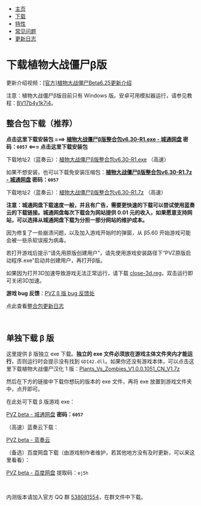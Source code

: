 * [主页](README.md)
* [下载](download.md)
* [特性](feaures.md)
* [常见问题](problems.md)
* [更新日志](logs.md)

# 下载植物大战僵尸β版

更新介绍视频：[\[官方\]植物大战僵尸Beta6.25更新介绍](https://www.bilibili.com/video/BV1eM4y1M7FF)

注意：植物大战僵尸β版目前只有 Windows 版。安卓可用模拟器运行，请参见教程：[BV17b4y1k7i4](https://www.bilibili.com/video/BV17b4y1k7i4)。

## **整合包下载（推荐）**

**点击这里下载安装包 ===>  [植物大战僵尸β版整合包v6.30-R1.exe - 城通网盘](https://url03.ctfile.com/f/27421803-768262314-d1975d?p=6057) 密码：`6057` <=== 点击这里下载安装包**

下载地址2（蓝奏云）：[植物大战僵尸β版整合包v6.30-R1.exe](https://glavo.lanzouj.com/iT1sW0l7kyoh) （高速）

如果不想安装，也可以下载免安装压缩包：**[植物大战僵尸β版整合包v6.30-R1.7z - 城通网盘](https://url03.ctfile.com/f/27421803-768262310-67ac8e?p=6057) 密码：`6057`**

下载地址2（蓝奏云）：[植物大战僵尸β版整合包v6.30-R1.7z](https://glavo.lanzouj.com/iCe050l7kwhi) （高速）

**注意：城通网盘下载速度一般，并且有广告，需要更快速的下载可以尝试使用蓝奏云的下载链接。城通网盘每次下载会为网站提供 0.01 元的收入，如果愿意支持网站，可以选择从城通网盘下载为分担一部分网站的维护成本。**


因为修复了一些崩溃问题，以及加入游戏开始时的弹窗，从 β5.60 开始游戏可能会被一些杀软误报为病毒。

<!--**整合包 v6.15-R3 修复了 Windows 10 下可能打不开的问题，如果打不开游戏，请更新整合包版本。**-->

若打开游戏后提示“请先用原版创建用户”，请先使用游戏安装路径下“PVZ原版启动程序.exe”启动并创建用户，再打开β版。

如果因为打开3D加速导致游戏无法正常运行，请下载 [close-3d.reg](close-3d.reg)，双击运行即可关闭3D加速。

**游戏 bug 反馈**：[PVZ β 版 bug 反馈处](https://docs.qq.com/form/fill/DSUJmdkNleGpTS1hi#/fill)
<!--整合包路径中 `PlantsVsZombies.exe` 是β版最新版本（β{{ site.game_version }}）的游戏文件，安装游戏时也会在桌面（安装时可选）和开始菜单种创建快捷方式，双击打开即可。从整合包 v1.6.0 开始，由于字体原因[^1]，整合包不再打包旧版本文件，想尝试旧版本游戏，请[单独下载 β 版](#单独下载-β-版)。-->

点此查看[整合包更新日志](pack-logs.md)

<br/>

## 单独下载 β 版

这里提供 β 版独立 exe 下载。**独立的 exe 文件必须放在游戏主体文件夹内才能运行**，否则运行时会提示没有找到 `GDI42.dll`。如果你还没有游戏本体，可以点击这里下载植物大战僵尸汉化 1 版：[Plants_Vs_Zombies_V1.0.0.1051_CN_V1.7z](https://www.lanzoux.com/iarzana)

然后在下方的链接中下载你想玩的版本的 exe 文件，再将 exe 放置到游戏文件夹中，点开即可。

在此处可下载 β 版游戏 exe：

[PVZ beta - 城通网盘](https://306t.com/dir/27421803-39214653-08a7da) **密码：`6057`**

（高速）蓝奏云下载：

[PVZ beta - 蓝奏云](https://glavo.lanzouj.com/b00z7v7ri)

（备选）百度网盘下载（由游戏制作者维护，若其他地方没有及时更新，可以来这里看看）：

[PVZ beta - 百度网盘](http://pan.baidu.com/s/1zsfj2X1supY31snw7JWh4g)  提取码：`ej5h`

<br/>

内测版本请加入官方 QQ 群 [538081554](https://jq.qq.com/?_wv=1027&k=5aAFsMt)，在群文件中下载。

<br/>


[^1]: 整合包选择汉化 2 版作为主体，相比汉化 1 版更加流畅，但当游戏文件名不是 `PlantsVsZombies.exe` 或者没有打开 3D 加速时字体渲染会产生问题。